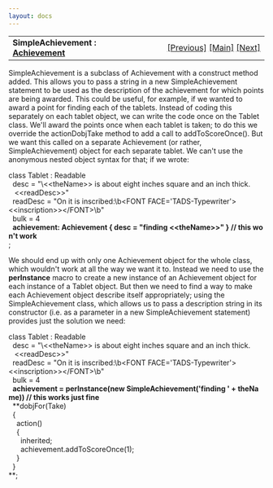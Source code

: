 ```yaml
---
layout: docs
---
```

<table width="100%" data-border="0" data-cellspacing="0"
data-cellpadding="3" data-bgcolor="#C0C0C0">
<colgroup>
<col style="width: 50%" />
<col style="width: 50%" />
</colgroup>
<tbody>
<tr>
<td style="text-align: left;"><strong>SimpleAchievement : <a
href="achievement.html">Achievement</a><br />
</strong></td>
<td style="text-align: right;"><a href="achievement.html">[Previous]</a>
<a href="generalintroduction.html">[Main]</a> <a
href="awardpoints.html">[Next]</a></td>
</tr>
</tbody>
</table>

  
SimpleAchievement is a subclass of Achievement with a construct method
added. This allows you to pass a string in a new SimpleAchievement
statement to be used as the description of the achievement for which
points are being awarded. This could be useful, for example, if we
wanted to award a point for finding each of the tablets. Instead of
coding this separately on each tablet object, we can write the code once
on the Tablet class. We'll award the points once when each tablet is
taken; to do this we override the actionDobjTake method to add a call to
addToScoreOnce(). But we want this called on a separate Achievement (or
rather, SimpleAchievement) object for each separate tablet. We can't use
the anonymous nested object syntax for that; if we wrote:  
  
class Tablet : Readable   
  desc = "\\\<\<theName\>\> is about eight inches square and an inch thick.  
   \<\<readDesc\>\>"     
  readDesc = "On it is inscribed:\b\<FONT FACE='TADS-Typewriter'\>\<\<inscription\>\>\</FONT\>\b"    
  bulk = 4  
  **achievement: Achievement { desc = "finding \<\<theName\>\>" } // this won't work**  
;  
  
We should end up with only one Achievement object for the whole class,
which wouldn't work at all the way we want it to. Instead we need to use
the **perInstance** macro to create a new instance of an Achievement
object for each instance of a Tablet object. But then we need to find a
way to make each Achievement object describe itself appropriately; using
the SimpleAchievement class, which allows us to pass a description
string in its constructor (i.e. as a parameter in a
new SimpleAchievement statement) provides just the solution we need:  
  
  
class Tablet : Readable   
  desc = "\\\<\<theName\>\> is about eight inches square and an inch thick.  
   \<\<readDesc\>\>"     
  readDesc = "On it is inscribed:\b\<FONT FACE='TADS-Typewriter'\>\<\<inscription\>\>\</FONT\>\b"    
  bulk = 4  
  **achievement = perInstance(new SimpleAchievement('finding ' + theName)) // this works just fine**  
  **dobjFor(Take)  
  {  
    action()  
    {  
      inherited;  
      achievement.addToScoreOnce(1);  
    }  
  }  
**;  
  
